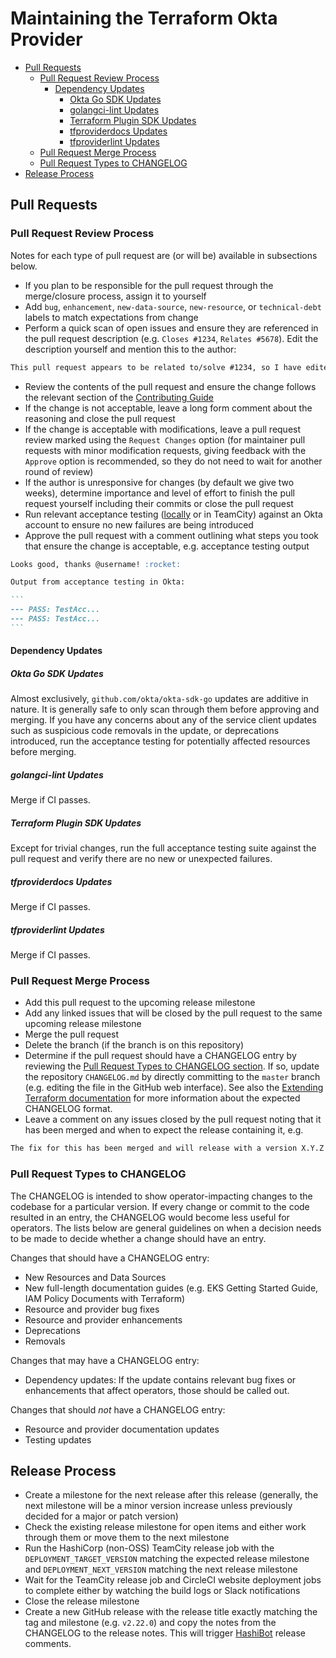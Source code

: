 # Maintaining the Terraform Okta Provider

<!-- TOC depthFrom:2 -->

- [Pull Requests](#pull-requests)
    - [Pull Request Review Process](#pull-request-review-process)
        - [Dependency Updates](#dependency-updates)
            - [Okta Go SDK Updates](#okta-go-sdk-updates)
            - [golangci-lint Updates](#golangci-lint-updates)
            - [Terraform Plugin SDK Updates](#terraform-plugin-sdk-updates)
            - [tfproviderdocs Updates](#tfproviderdocs-updates)
            - [tfproviderlint Updates](#tfproviderlint-updates)
    - [Pull Request Merge Process](#pull-request-merge-process)
    - [Pull Request Types to CHANGELOG](#pull-request-types-to-changelog)
- [Release Process](#release-process)

<!-- /TOC -->

## Pull Requests

### Pull Request Review Process

Notes for each type of pull request are (or will be) available in subsections below.

- If you plan to be responsible for the pull request through the merge/closure process, assign it to yourself
- Add `bug`, `enhancement`, `new-data-source`, `new-resource`, or `technical-debt` labels to match expectations from change
- Perform a quick scan of open issues and ensure they are referenced in the pull request description (e.g. `Closes #1234`, `Relates #5678`). Edit the description yourself and mention this to the author:

```markdown
This pull request appears to be related to/solve #1234, so I have edited the pull request description to denote the issue reference.
```

- Review the contents of the pull request and ensure the change follows the relevant section of the [Contributing Guide](https://github.com/okta/terraform-provider-okta/blob/master/.github/CONTRIBUTING.md#checklists-for-contribution)
- If the change is not acceptable, leave a long form comment about the reasoning and close the pull request
- If the change is acceptable with modifications, leave a pull request review marked using the `Request Changes` option (for maintainer pull requests with minor modification requests, giving feedback with the `Approve` option is recommended, so they do not need to wait for another round of review)
- If the author is unresponsive for changes (by default we give two weeks), determine importance and level of effort to finish the pull request yourself including their commits or close the pull request
- Run relevant acceptance testing ([locally](https://github.com/okta/terraform-provider-okta/blob/master/.github/CONTRIBUTING.md#running-an-acceptance-test) or in TeamCity) against an Okta account to ensure no new failures are being introduced
- Approve the pull request with a comment outlining what steps you took that ensure the change is acceptable, e.g. acceptance testing output

``````markdown
Looks good, thanks @username! :rocket:

Output from acceptance testing in Okta:

```
--- PASS: TestAcc...
--- PASS: TestAcc...
```
``````

#### Dependency Updates

##### Okta Go SDK Updates

Almost exclusively, `github.com/okta/okta-sdk-go` updates are additive in nature. It is generally safe to only scan through them before approving and merging. If you have any concerns about any of the service client updates such as suspicious code removals in the update, or deprecations introduced, run the acceptance testing for potentially affected resources before merging.

##### golangci-lint Updates

Merge if CI passes.

##### Terraform Plugin SDK Updates

Except for trivial changes, run the full acceptance testing suite against the pull request and verify there are no new or unexpected failures.

##### tfproviderdocs Updates

Merge if CI passes.

##### tfproviderlint Updates

Merge if CI passes.

### Pull Request Merge Process

- Add this pull request to the upcoming release milestone
- Add any linked issues that will be closed by the pull request to the same upcoming release milestone
- Merge the pull request
- Delete the branch (if the branch is on this repository)
- Determine if the pull request should have a CHANGELOG entry by reviewing the [Pull Request Types to CHANGELOG section](#pull-request-types-to-changelog). If so, update the repository `CHANGELOG.md` by directly committing to the `master` branch (e.g. editing the file in the GitHub web interface). See also the [Extending Terraform documentation](https://www.terraform.io/docs/extend/best-practices/versioning.html) for more information about the expected CHANGELOG format.
- Leave a comment on any issues closed by the pull request noting that it has been merged and when to expect the release containing it, e.g.

```markdown
The fix for this has been merged and will release with a version X.Y.Z of the Terraform Okta Provider, expected in the XXX timeframe.
```

### Pull Request Types to CHANGELOG

The CHANGELOG is intended to show operator-impacting changes to the codebase for a particular version. If every change or commit to the code resulted in an entry, the CHANGELOG would become less useful for operators. The lists below are general guidelines on when a decision needs to be made to decide whether a change should have an entry.

Changes that should have a CHANGELOG entry:

- New Resources and Data Sources
- New full-length documentation guides (e.g. EKS Getting Started Guide, IAM Policy Documents with Terraform)
- Resource and provider bug fixes
- Resource and provider enhancements
- Deprecations
- Removals

Changes that may have a CHANGELOG entry:

- Dependency updates: If the update contains relevant bug fixes or enhancements that affect operators, those should be called out.

Changes that should _not_ have a CHANGELOG entry:

- Resource and provider documentation updates
- Testing updates

## Release Process

- Create a milestone for the next release after this release (generally, the next milestone will be a minor version increase unless previously decided for a major or patch version)
- Check the existing release milestone for open items and either work through them or move them to the next milestone
- Run the HashiCorp (non-OSS) TeamCity release job with the `DEPLOYMENT_TARGET_VERSION` matching the expected release milestone and `DEPLOYMENT_NEXT_VERSION` matching the next release milestone
- Wait for the TeamCity release job and CircleCI website deployment jobs to complete either by watching the build logs or Slack notifications
- Close the release milestone
- Create a new GitHub release with the release title exactly matching the tag and milestone (e.g. `v2.22.0`) and copy the notes from the CHANGELOG to the release notes. This will trigger [HashiBot](https://github.com/apps/hashibot) release comments.
